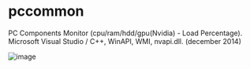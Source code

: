 # pccommon
PC Components Monitor (cpu/ram/hdd/gpu(Nvidia) - Load Percentage). Microsoft Visual Studio / C++, WinAPI, WMI, nvapi.dll. (december 2014)

![image](https://github.com/cespedesgarcia/pccommon/assets/34868383/8b36fbac-cf85-409e-887f-fcdf92279c39)
